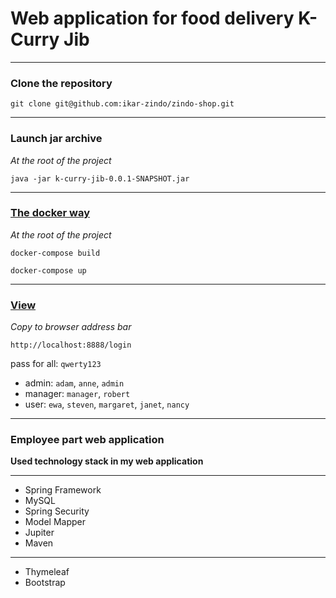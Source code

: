 # Web application for food delivery K-Curry Jib

---

### Clone the repository

`git clone git@github.com:ikar-zindo/zindo-shop.git`

---

### Launch jar archive

*At the root of the project*

`java -jar k-curry-jib-0.0.1-SNAPSHOT.jar`

---

### [The docker way](https://hub.docker.com/repository/docker/ikarzindo/k-curry-jib-employee-app/general)

*At the root of the project*

`docker-compose build`

`docker-compose up`

---

### [View](http://localhost:8888/login)

*Copy to browser address bar*

`http://localhost:8888/login`

pass for all: `qwerty123`

- admin: `adam`, `anne`, `admin`
- manager: `manager`, `robert`
- user: `ewa`, `steven`, `margaret`, `janet`, `nancy` 

---

### Employee part web application

**Used technology stack in my web application**

---

- Spring Framework
- MySQL
- Spring Security
- Model Mapper
- Jupiter
- Maven

---

- Thymeleaf
- Bootstrap
